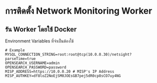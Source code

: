 # การติดตั้ง Network Monitoring Worker
## รัน Worker โดยใช้ Docker
Environment Variables ที่จำเป็นต้องใช้
```
# Example
MYSQL_CONNECTION_STRING=root:root@tcp(10.0.0.30)/netsight?parseTime=true
OPENSEARCH_USERNAME=admin
OPENSEARCH_PASSWORD=password
MISP_ADDRESS=https://10.0.0.20 # MISP's IP Address
MISP_AUTHKEY=df8loZ2NoEjSM0JOEsGB7pej5dR0cp8sCO7uy4NG
```
